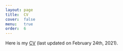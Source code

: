 ```yaml
---
layout: page
title:  CV
cover:  false
menu:   true
order:  6
---
```


Here is my [CV](/assets/img/CV.pdf)
(last updated on February 24th, 2021).